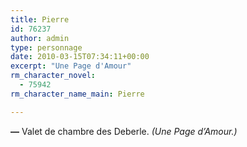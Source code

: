 ```yaml
---
title: Pierre
id: 76237
author: admin
type: personnage
date: 2010-03-15T07:34:11+00:00
excerpt: "Une Page d'Amour"
rm_character_novel:
  - 75942
rm_character_name_main: Pierre

---
```

**—** Valet de chambre des Deberle. _(Une Page d&rsquo;Amour.)_